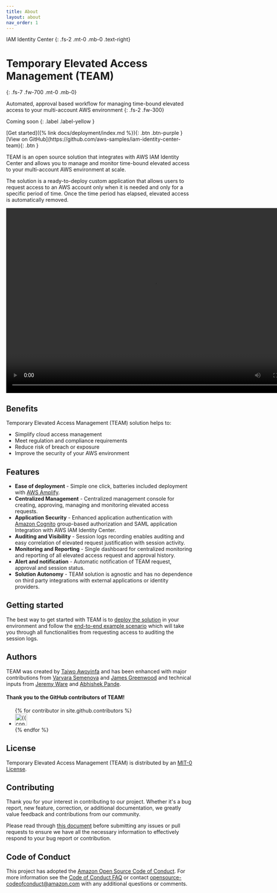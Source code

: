 ```yaml
---
title: About
layout: about
nav_order: 1
---
```

IAM Identity Center
{: .fs-2 .mt-0 .mb-0 .text-right}
# Temporary Elevated Access Management (TEAM)
{: .fs-7 .fw-700 .mt-0 .mb-0}

Automated, approval based workflow for managing time-bound elevated access to your multi-account AWS environment
{: .fs-2 .fw-300}

Coming soon
{: .label .label-yellow }

<span class="fs-4">
[Get started]({% link docs/deployment/index.md %}){: .btn .btn-purple }
</span>
<span class="fs-4">
[View on GitHub](https://github.com/aws-samples/iam-identity-center-team){: .btn }
</span>

TEAM is an open source solution that integrates with AWS IAM Identity Center and allows you to manage and monitor time-bound elevated access to your multi-account AWS environment at scale.

The solution is a ready-to-deploy custom application that allows users to request access to an AWS account only when it is needed and only for a specific period of time. Once the time period has elapsed, elevated access is automatically removed.

<video width="800" height="500" frameborder="0" autoplay loop allowfullscreen controls>
<source src="https://d3f99z5n3ls8r1.cloudfront.net/videos/requestor_guides/create_request.mov" type="video/mp4">
</video>

## Benefits
Temporary Elevated Access Management (TEAM) solution helps to:
- Simplify cloud access management
- Meet regulation and compliance requirements
- Reduce risk of breach or exposure
- Improve the security of your AWS environment

## Features
- **Ease of deployment** - Simple one click, batteries included deployment with [AWS Amplify](https://aws.amazon.com/amplify/).
- **Centralized Management** - Centralized management console for creating, approving, managing and monitoring elevated access requests.
- **Application Security** - Enhanced application authentication with [Amazon Cognito](https://aws.amazon.com/cognito/) group-based authorization and SAML application Integration with AWS IAM Identity Center.
- **Auditing and Visibility** - Session logs recording enables auditing and easy correlation of elevated request justification with session activity.
- **Monitoring and Reporting** - Single dashboard for centralized monitoring and reporting of all elevated access request and approval history.
- **Alert and notification** - Automatic notification of TEAM request, approval and session status.
- **Solution Autonomy** - TEAM solution is agnostic and has no dependence on third party integrations with external applications or identity providers.

## Getting started
The best way to get started with TEAM is to [deploy the solution](./docs/deployment/index.md) in your environment and follow the [end-to-end example scenario](./docs/guides/walkthrough.md) which will take you through all functionalities from requesting access to auditing the session logs.

## Authors
TEAM was created by [Taiwo Awoyinfa](https://github.com/tawoyinfa) and has been enhanced with major contributions from [Varvara Semenova](https://github.com/astrovar) and [James Greenwood](https://github.com/jmsgwd) and technical inputs from [Jeremy Ware](http://example.com) and [Abhishek Pande](https://github.com/ahpande).

#### Thank you to the GitHub contributors of TEAM!

<ul class="list-style-none">
{% for contributor in site.github.contributors %}
  <li class="d-inline-block mr-1">
     <a href="{{ contributor.html_url }}"><img src="{{ contributor.avatar_url }}" width="32" height="32" alt="{{ contributor.login }}"></a>
  </li>
{% endfor %}
</ul>

## License

Temporary Elevated Access Management (TEAM) is distributed by an [MIT-0 License](https://github.com/aws-samples/aws-iam-identity-center-temporary-elevated-access-management/blob/main/LICENSE).

## Contributing
Thank you for your interest in contributing to our project. Whether it's a bug report, new feature, correction, or additional documentation, we greatly value feedback and contributions from our community.

Please read through [this document](https://github.com/aws-samples/iam-identity-center-team/blob/main/CONTRIBUTING.md#contributing-guidelines) before submitting any issues or pull requests to ensure we have all the necessary information to effectively respond to your bug report or contribution.

## Code of Conduct
This project has adopted the [Amazon Open Source Code of Conduct](https://aws.github.io/code-of-conduct).
For more information see the [Code of Conduct FAQ](https://aws.github.io/code-of-conduct-faq) or contact
opensource-codeofconduct@amazon.com with any additional questions or comments.
